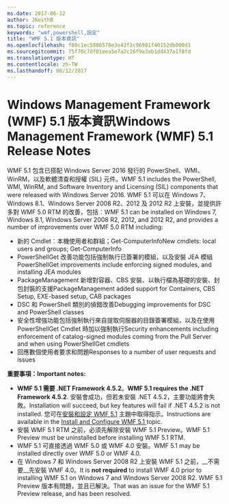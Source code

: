 ```yaml
---
ms.date: 2017-06-12
author: JKeithB
ms.topic: reference
keywords: "wmf,powershell,設定"
title: "WMF 5.1 版本資訊"
ms.openlocfilehash: f80c1ec5886578e3e43f2c96981f40152db000d1
ms.sourcegitcommit: 75f70c7df01eea5e7a2c16f9a3ab1dd437a1f8fd
ms.translationtype: HT
ms.contentlocale: zh-TW
ms.lasthandoff: 06/12/2017
---
```

# <a name="windows-management-framework-wmf-51-release-notes"></a><span data-ttu-id="b7fb1-103">Windows Management Framework (WMF) 5.1 版本資訊</span><span class="sxs-lookup"><span data-stu-id="b7fb1-103">Windows Management Framework (WMF) 5.1 Release Notes</span></span> #

<span data-ttu-id="b7fb1-104">WMF 5.1 包含已搭配 Windows Server 2016 發行的 PowerShell、WMI、WinRM，以及軟體清查和授權 (SIL) 元件。</span><span class="sxs-lookup"><span data-stu-id="b7fb1-104">WMF 5.1 includes the PowerShell, WMI, WinRM, and Software Inventory and Licensing (SIL) components that were released with Windows Server 2016.</span></span>
<span data-ttu-id="b7fb1-105">WMF 5.1 可以在 Windows 7、Windows 8.1、Windows Server 2008 R2、2012 及 2012 R2 上安裝，並提供許多對 WMF 5.0 RTM 的改善，包括︰</span><span class="sxs-lookup"><span data-stu-id="b7fb1-105">WMF 5.1 can be installed on Windows 7, Windows 8.1, Windows Server 2008 R2, 2012, and 2012 R2, and provides a number of improvements over WMF 5.0 RTM including:</span></span>

- <span data-ttu-id="b7fb1-106">新的 Cmdlet︰本機使用者和群組；Get-ComputerInfo</span><span class="sxs-lookup"><span data-stu-id="b7fb1-106">New cmdlets: local users and groups; Get-ComputerInfo</span></span>
- <span data-ttu-id="b7fb1-107">PowerShellGet 改善功能包括強制執行已簽署的模組，以及安裝 JEA 模組</span><span class="sxs-lookup"><span data-stu-id="b7fb1-107">PowerShellGet improvements include enforcing signed modules, and installing JEA modules</span></span>
- <span data-ttu-id="b7fb1-108">PackageManagement 新增對容器、CBS 安裝、以執行檔為基礎的安裝、封包封裝的支援</span><span class="sxs-lookup"><span data-stu-id="b7fb1-108">PackageManagement added support for Containers, CBS Setup, EXE-based setup, CAB packages</span></span>
- <span data-ttu-id="b7fb1-109">DSC 和 PowerShell 類別的偵錯改善</span><span class="sxs-lookup"><span data-stu-id="b7fb1-109">Debugging improvements for DSC and PowerShell classes</span></span>
- <span data-ttu-id="b7fb1-110">安全性增強功能包括強制執行來自提取伺服器的目錄簽署模組，以及在使用 PowerShellGet Cmdlet 時加以強制執行</span><span class="sxs-lookup"><span data-stu-id="b7fb1-110">Security enhancements including enforcement of catalog-signed modules coming from the Pull Server and when using PowerShellGet cmdlets</span></span>
- <span data-ttu-id="b7fb1-111">回應數個使用者要求和問題</span><span class="sxs-lookup"><span data-stu-id="b7fb1-111">Responses to a number of user requests and issues</span></span>

<span data-ttu-id="b7fb1-112">**重要事項：**</span><span class="sxs-lookup"><span data-stu-id="b7fb1-112">**Important notes:**</span></span>

- <span data-ttu-id="b7fb1-113">**WMF 5.1 需要 .NET Framework 4.5.2**。</span><span class="sxs-lookup"><span data-stu-id="b7fb1-113">**WMF 5.1 requires the .NET Framework 4.5.2**.</span></span> <span data-ttu-id="b7fb1-114">安裝會成功，但若未安裝 .NET 4.5.2，主要功能將會失敗。</span><span class="sxs-lookup"><span data-stu-id="b7fb1-114">Installation will succeed, but key features will fail if .NET 4.5.2 is not installed.</span></span> <span data-ttu-id="b7fb1-115">您可在[安裝和設定 WMF 5.1](https://msdn.microsoft.com/en-us/powershell/wmf/5.1/install-configure) 主題中取得指示。</span><span class="sxs-lookup"><span data-stu-id="b7fb1-115">Instructions are available in the [Install and Configure WMF 5.1 ](https://msdn.microsoft.com/en-us/powershell/wmf/5.1/install-configure) topic.</span></span>
- <span data-ttu-id="b7fb1-116">安裝 WMF 5.1 RTM 之前，必須先解除安裝 WMF 5.1 Preview。</span><span class="sxs-lookup"><span data-stu-id="b7fb1-116">WMF 5.1 Preview must be uninstalled before installing WMF 5.1 RTM.</span></span>
- <span data-ttu-id="b7fb1-117">WMF 5.1 可直接透過 WMF 5.0 或 WMF 4.0 安裝。</span><span class="sxs-lookup"><span data-stu-id="b7fb1-117">WMF 5.1 may be installed directly over WMF 5.0 or WMF 4.0.</span></span>
- <span data-ttu-id="b7fb1-118">在 Windows 7 和 Windows Server 2008 R2 上安裝 WMF 5.1 之前，__不需要__先安裝 WMF 4.0。</span><span class="sxs-lookup"><span data-stu-id="b7fb1-118">It is __not required__ to install WMF 4.0 prior to installing WMF 5.1 on Windows 7 and Windows Server 2008 R2.</span></span> <span data-ttu-id="b7fb1-119">WMF 5.1 Preview 版本有問題，並且已解決。</span><span class="sxs-lookup"><span data-stu-id="b7fb1-119">That was an issue for the WMF 5.1 Preview release, and has been resolved.</span></span>  


